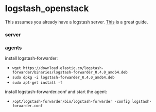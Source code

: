 # logstash_openstack

This assumes you already have a logstash server.  [This](https://www.digitalocean.com/community/tutorials/how-to-install-elasticsearch-logstash-and-kibana-4-on-ubuntu-14-04) is a great guide.

### server


### agents
install logstash-forwarder:

* `wget https://download.elastic.co/logstash-forwarder/binaries/logstash-forwarder_0.4.0_amd64.deb`
* `sudo dpkg -i logstash-forwarder_0.4.0_amd64.deb`
* `sudo apt-get install -f`

install logstash-forwarder.conf and start the agent:

* `/opt/logstash-forwarder/bin/logstash-forwarder -config logstash-forwarder.conf`

